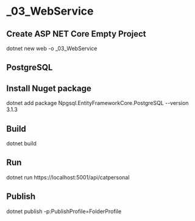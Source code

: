 # _03_WebService


## Create ASP NET Core Empty Project


dotnet new web -o _03_WebService

## PostgreSQL


## Install Nuget package

dotnet add package Npgsql.EntityFrameworkCore.PostgreSQL --version 3.1.3

## Build
dotnet build

## Run 
dotnet run
https://localhost:5001/api/catpersonal

## Publish

dotnet publish -p:PublishProfile=FolderProfile